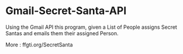 # Gmail-Secret-Santa-API
 Using the Gmail API this program, given a List of People assigns Secret Santas and emails them their assigned Person.

More : ffgti.org/SecretSanta
